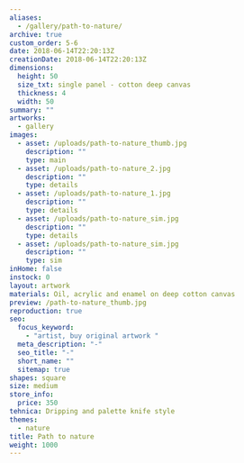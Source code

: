 ```yaml
---
aliases:
  - /gallery/path-to-nature/
archive: true
custom_order: 5-6
date: 2018-06-14T22:20:13Z
creationDate: 2018-06-14T22:20:13Z
dimensions:
  height: 50
  size_txt: single panel - cotton deep canvas
  thickness: 4
  width: 50
summary: ""
artworks:
  - gallery
images:
  - asset: /uploads/path-to-nature_thumb.jpg
    description: ""
    type: main
  - asset: /uploads/path-to-nature_2.jpg
    description: ""
    type: details
  - asset: /uploads/path-to-nature_1.jpg
    description: ""
    type: details
  - asset: /uploads/path-to-nature_sim.jpg
    description: ""
    type: details
  - asset: /uploads/path-to-nature_sim.jpg
    description: ""
    type: sim
inHome: false
instock: 0
layout: artwork
materials: Oil, acrylic and enamel on deep cotton canvas
preview: /path-to-nature_thumb.jpg
reproduction: true
seo:
  focus_keyword:
    - "artist, buy original artwork "
  meta_description: "-"
  seo_title: "-"
  short_name: ""
  sitemap: true
shapes: square
size: medium
store_info:
  price: 350
tehnica: Dripping and palette knife style
themes:
  - nature
title: Path to nature
weight: 1000
---
```

